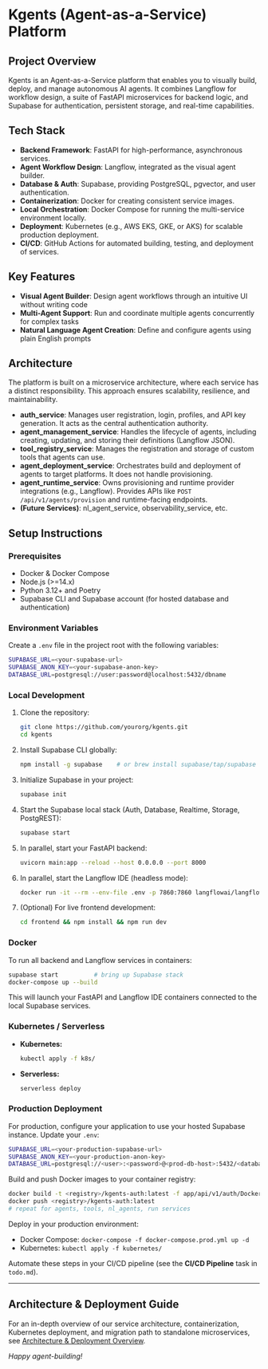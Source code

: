 # Kgents (Agent-as-a-Service) Platform

## Project Overview

Kgents is an Agent-as-a-Service platform that enables you to visually build, deploy, and manage autonomous AI agents. It combines Langflow for workflow design, a suite of FastAPI microservices for backend logic, and Supabase for authentication, persistent storage, and real-time capabilities.

## Tech Stack

- **Backend Framework**: FastAPI for high-performance, asynchronous services.
- **Agent Workflow Design**: Langflow, integrated as the visual agent builder.
- **Database & Auth**: Supabase, providing PostgreSQL, pgvector, and user authentication.
- **Containerization**: Docker for creating consistent service images.
- **Local Orchestration**: Docker Compose for running the multi-service environment locally.
- **Deployment**: Kubernetes (e.g., AWS EKS, GKE, or AKS) for scalable production deployment.
- **CI/CD**: GitHub Actions for automated building, testing, and deployment of services.

## Key Features

- **Visual Agent Builder**: Design agent workflows through an intuitive UI without writing code
- **Multi-Agent Support**: Run and coordinate multiple agents concurrently for complex tasks
- **Natural Language Agent Creation**: Define and configure agents using plain English prompts

## Architecture

The platform is built on a microservice architecture, where each service has a distinct responsibility. This approach ensures scalability, resilience, and maintainability.

- **auth_service**: Manages user registration, login, profiles, and API key generation. It acts as the central authentication authority.
- **agent_management_service**: Handles the lifecycle of agents, including creating, updating, and storing their definitions (Langflow JSON).
- **tool_registry_service**: Manages the registration and storage of custom tools that agents can use.
- **agent_deployment_service**: Orchestrates build and deployment of agents to target platforms. It does not handle provisioning.
- **agent_runtime_service**: Owns provisioning and runtime provider integrations (e.g., Langflow). Provides APIs like `POST /api/v1/agents/provision` and runtime-facing endpoints.
- **(Future Services)**: nl_agent_service, observability_service, etc.

## Setup Instructions

### Prerequisites

- Docker & Docker Compose
- Node.js (>=14.x)
- Python 3.12+ and Poetry
- Supabase CLI and Supabase account (for hosted database and authentication)

### Environment Variables

Create a `.env` file in the project root with the following variables:

```bash
SUPABASE_URL=<your-supabase-url>
SUPABASE_ANON_KEY=<your-supabase-anon-key>
DATABASE_URL=postgresql://user:password@localhost:5432/dbname
```

### Local Development

1. Clone the repository:

   ```bash
   git clone https://github.com/yourorg/kgents.git
   cd kgents
   ```

2. Install Supabase CLI globally:

   ```bash
   npm install -g supabase    # or brew install supabase/tap/supabase
   ```

3. Initialize Supabase in your project:

   ```bash
   supabase init
   ```

4. Start the Supabase local stack (Auth, Database, Realtime, Storage, PostgREST):

   ```bash
   supabase start
   ```

5. In parallel, start your FastAPI backend:

   ```bash
   uvicorn main:app --reload --host 0.0.0.0 --port 8000
   ```

6. In parallel, start the Langflow IDE (headless mode):

   ```bash
   docker run -it --rm --env-file .env -p 7860:7860 langflowai/langflow:latest
   ```

7. (Optional) For live frontend development:

   ```bash
   cd frontend && npm install && npm run dev
   ```

### Docker

To run all backend and Langflow services in containers:

```bash
supabase start          # bring up Supabase stack
docker-compose up --build
```

This will launch your FastAPI and Langflow IDE containers connected to the local Supabase services.

### Kubernetes / Serverless

- **Kubernetes:**

  ```bash
  kubectl apply -f k8s/
  ```

- **Serverless:**
  ```bash
  serverless deploy
  ```

### Production Deployment

For production, configure your application to use your hosted Supabase instance. Update your `.env`:

```bash
SUPABASE_URL=<your-production-supabase-url>
SUPABASE_ANON_KEY=<your-production-anon-key>
DATABASE_URL=postgresql://<user>:<password>@<prod-db-host>:5432/<database>
```

Build and push Docker images to your container registry:

```bash
docker build -t <registry>/kgents-auth:latest -f app/api/v1/auth/Dockerfile .
docker push <registry>/kgents-auth:latest
# repeat for agents, tools, nl_agents, run services
```

Deploy in your production environment:

- Docker Compose: `docker-compose -f docker-compose.prod.yml up -d`
- Kubernetes: `kubectl apply -f kubernetes/`

Automate these steps in your CI/CD pipeline (see the **CI/CD Pipeline** task in `todo.md`).

---

## Architecture & Deployment Guide

For an in-depth overview of our service architecture, containerization, Kubernetes deployment, and migration path to standalone microservices, see [Architecture & Deployment Overview](docs/architecture.md).

_Happy agent-building!_

